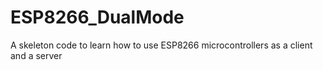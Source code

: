 # ESP8266_DualMode
A skeleton code to learn how to use ESP8266 microcontrollers as a client and a server
